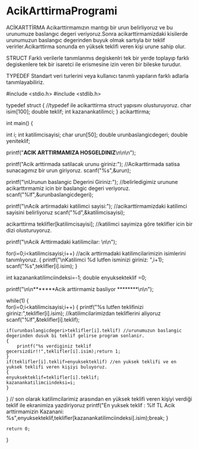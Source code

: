 # AcikArttirmaProgrami
 ACİKARTTİRMA
 Acikarttirmamızın mantıgı bir urun belirliyoruz ve bu urunumuze baslangıc degeri veriyoruz.Sonra acikarttirmamizdaki kisilerde
 urunumuzun baslangıc degerinden buyuk olmak sartıyla bir teklif verirler.Acikarttirma sonunda en yüksek teklifi veren kişi urune sahip olur.

 STRUCT
 Farklı verilerle tanımlanmıs degiskenlri tek bir yerde toplayıp farklı degiskenlere 
 tek bir isaretci ile erismesine izin veren bir bileske turudur.

TYPEDEF
Standart veri turlerini veya kullanıcı tanımlı yapıların farklı adlarla tanımlayabiliriz.

#include <stdio.h>
#include <stdlib.h>

typedef struct { //typedef ile acikarttirma struct yapısını olusturuyoruz.
	char isim[100];
	double teklif;
	int kazanankatilimci;
} acikarttirma;
  
int main() {
  
  int i;
  int katilimcisayisi;
  char urun[50];
  double urunbaslangicdegeri;
  double yeniteklif;
  
  printf("********ACIK ARTTIRMAMIZA HOSGELDINIZ********\n\n\n");
  
  printf("Acik arttirmada satilacak urunu giriniz:"); //Acikarttirmada satisa sunacagımız bir urun giriyoruz.
  scanf("%s",&urun);
  
  printf("\nUrunun baslangic Degerini Giriniz:"); //belirledigimiz urunune acikarttırmamiz icin bir baslangic degeri veriyoruz.
  scanf("%lf",&urunbaslangicdegeri);
  
  
  printf("\nAcik artirmadaki katilimci sayisi:"); //acikarttirmamizdaki katilimci sayisini belirliyoruz 
  scanf("%d",&katilimcisayisi);
  
  acikarttirma teklifler[katilimcisayisi]; //katilimci sayimiza göre teklifler icin bir dizi olusturuyoruz.
  
  printf("\nAcik Arttirmadaki katilimcilar: \n\n");
  
  for(i=0;i<katilimcisayisi;i++) //acik arttirmadaki katilimcilarimizin  isimlerini tanımlıyoruz.
  {
  	printf("\nKatilimci %d lutfen isminizi giriniz: ",i+1);
  	scanf("%s",teklifler[i].isim);
  }
  
  int kazanankatilimciindeksi=-1;
  double enyuksekteklif =0;
  
  printf("\n\n*******Acik arttirmamiz basliyor ********\n\n");
  
  while(1)
  {  
   for(i=0;i<katilimcisayisi;i++) 
   {
   	printf("%s lutfen teklifinizi giriniz:",teklifler[i].isim); //katilimcilarimizdan tekliflerini aliyoruz
   	scanf("%lf",&teklifler[i].teklif);
   	
   	if(urunbaslangicdegeri>teklifler[i].teklif) //urunumuzun baslangic degerinden dusuk bi teklif gelirse program sonlanir.
   	{
   		printf("%s verdiginiz teklif gecersizdir!!",teklifler[i].isim);return 1;
	}
   	if(teklifler[i].teklif>enyuksekteklif) //en yuksek teklifi ve en yuksek teklifi veren kişiyi buluyoruz.
   	{
    enyuksekteklif=teklifler[i].teklif;
    kazanankatilimciindeksi=i;	
    }
   }
   // son olarak katilimcilarimiz arasından en yüksek teklifi veren kişiyi verdiği teklif ile ekranimiza yazdiriyoruz
   printf("En yuksek teklif : %lf TL   Acik arttirmamizin Kazanani: %s",enyuksekteklif,teklifler[kazanankatilimciindeksi].isim);break; 
  }
 
    return 0;
}


